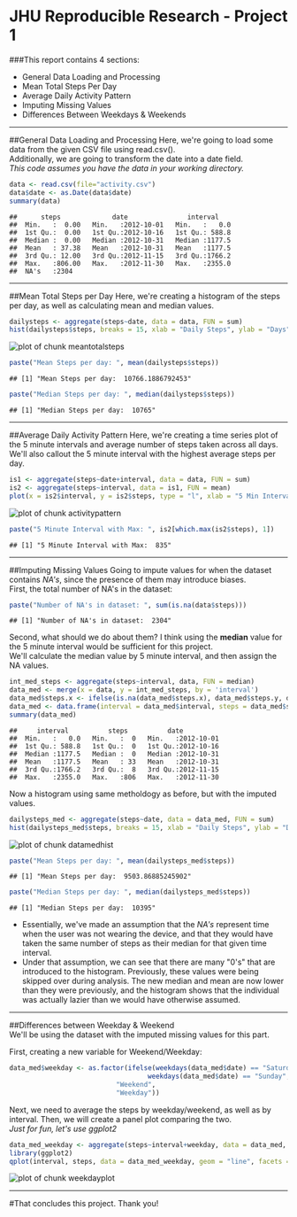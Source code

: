 JHU Reproducible Research - Project 1
=====================================

###This report contains 4 sections:  
* General Data Loading and Processing  
* Mean Total Steps Per Day  
* Average Daily Activity Pattern  
* Imputing Missing Values  
* Differences Between Weekdays & Weekends 

___

##General Data Loading and Processing
Here, we're going to load some data from the given CSV file using read.csv().  
Additionally, we are going to transform the date into a date field.  
*This code assumes you have the data in your working directory.*


```r
data <- read.csv(file="activity.csv")
data$date <- as.Date(data$date)
summary(data)
```

```
##      steps             date               interval     
##  Min.   :  0.00   Min.   :2012-10-01   Min.   :   0.0  
##  1st Qu.:  0.00   1st Qu.:2012-10-16   1st Qu.: 588.8  
##  Median :  0.00   Median :2012-10-31   Median :1177.5  
##  Mean   : 37.38   Mean   :2012-10-31   Mean   :1177.5  
##  3rd Qu.: 12.00   3rd Qu.:2012-11-15   3rd Qu.:1766.2  
##  Max.   :806.00   Max.   :2012-11-30   Max.   :2355.0  
##  NA's   :2304
```
___

##Mean Total Steps per Day
Here, we're creating a histogram of the steps per day, as well as calculating mean and median values.  

```r
dailysteps <- aggregate(steps~date, data = data, FUN = sum)
hist(dailysteps$steps, breaks = 15, xlab = "Daily Steps", ylab = "Days", main = "Breakdown of Steps Per Day")
```

![plot of chunk meantotalsteps](figure/meantotalsteps-1.png)

```r
paste("Mean Steps per day: ", mean(dailysteps$steps))
```

```
## [1] "Mean Steps per day:  10766.1886792453"
```

```r
paste("Median Steps per day: ", median(dailysteps$steps))
```

```
## [1] "Median Steps per day:  10765"
```
___

##Average Daily Activity Pattern
Here, we're creating a time series plot of the 5 minute intervals and average number of steps taken across all days.  
We'll also callout the 5 minute interval with the highest average steps per day.

```r
is1 <- aggregate(steps~date+interval, data = data, FUN = sum)
is2 <- aggregate(steps~interval, data = is1, FUN = mean)
plot(x = is2$interval, y = is2$steps, type = "l", xlab = "5 Min Interval", ylab = "Avg Daily Steps", main = "Avg Daily Steps by 5 Min Interval")
```

![plot of chunk activitypattern](figure/activitypattern-1.png)

```r
paste("5 Minute Interval with Max: ", is2[which.max(is2$steps), 1])
```

```
## [1] "5 Minute Interval with Max:  835"
```
___

##Imputing Missing Values
Going to impute values for when the dataset contains *NA's*, since the presence of them may introduce biases.  
First, the total number of NA's in the dataset:  

```r
paste("Number of NA's in dataset: ", sum(is.na(data$steps)))
```

```
## [1] "Number of NA's in dataset:  2304"
```
Second, what should we do about them? I think using the **median** value for the 5 minute interval would be sufficient for this project.  
We'll calculate the median value by 5 minute interval, and then assign the NA values.  

```r
int_med_steps <- aggregate(steps~interval, data, FUN = median)
data_med <- merge(x = data, y = int_med_steps, by = 'interval')
data_med$steps.x <- ifelse(is.na(data_med$steps.x), data_med$steps.y, data_med$steps.x)
data_med <- data.frame(interval = data_med$interval, steps = data_med$steps.x, date = data_med$date)
summary(data_med)
```

```
##     interval          steps          date           
##  Min.   :   0.0   Min.   :  0   Min.   :2012-10-01  
##  1st Qu.: 588.8   1st Qu.:  0   1st Qu.:2012-10-16  
##  Median :1177.5   Median :  0   Median :2012-10-31  
##  Mean   :1177.5   Mean   : 33   Mean   :2012-10-31  
##  3rd Qu.:1766.2   3rd Qu.:  8   3rd Qu.:2012-11-15  
##  Max.   :2355.0   Max.   :806   Max.   :2012-11-30
```
Now a histogram using same metholdogy as before, but with the imputed values.

```r
dailysteps_med <- aggregate(steps~date, data = data_med, FUN = sum)
hist(dailysteps_med$steps, breaks = 15, xlab = "Daily Steps", ylab = "Days", main = "Breakdown of Steps Per Day")
```

![plot of chunk datamedhist](figure/datamedhist-1.png)

```r
paste("Mean Steps per day: ", mean(dailysteps_med$steps))
```

```
## [1] "Mean Steps per day:  9503.86885245902"
```

```r
paste("Median Steps per day: ", median(dailysteps_med$steps))
```

```
## [1] "Median Steps per day:  10395"
```
* Essentially, we've made an assumption that the *NA's* represent time when the user was not wearing the device, and that they would have taken the same number of steps as their median for that given time interval.  
* Under that assumption, we can see that there are many "0's" that are introduced to the histogram. Previously, these values were being skipped over during analysis. The new median and mean are now lower than they were previously, and the histogram shows that the individual was actually lazier than we would have otherwise assumed.  

___
##Differences between Weekday & Weekend  
We'll be using the dataset with the imputed missing values for this part.  
  
First, creating a new variable for Weekend/Weekday:  

```r
data_med$weekday <- as.factor(ifelse(weekdays(data_med$date) == "Saturday" | 
                                   weekdays(data_med$date) == "Sunday",
                           "Weekend",
                           "Weekday"))
```
Next, we need to average the steps by weekday/weekend, as well as by interval. Then, we will create a panel plot comparing the two.  
*Just for fun, let's use ggplot2*

```r
data_med_weekday <- aggregate(steps~interval+weekday, data = data_med, FUN = mean)
library(ggplot2)
qplot(interval, steps, data = data_med_weekday, geom = "line", facets = weekday~., xlab = "5 Minute Interval", ylab = "Average Steps Taken", main = "Average Steps Taken per 5 Minute Interval")
```

![plot of chunk weekdayplot](figure/weekdayplot-1.png)

___
#That concludes this project. Thank you!
